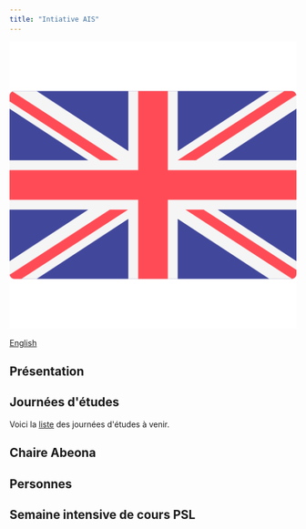 ```yaml
---
title: "Intiative AIS"
---
```

![en][en]

[English](en/index.md)

## Présentation

## Journées d'études
Voici la [liste](workshops.md) des journées d'études à venir.

## Chaire Abeona

## Personnes

## Semaine intensive de cours PSL

[en]: assets/uk.png "Britain"

